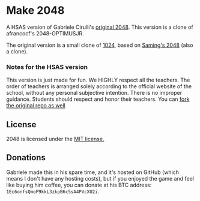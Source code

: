 # Make 2048
A HSAS version of Gabriele Cirulli's [original 2048](http://gabrielecirulli.github.io/2048/). This version is a clone of afrancocf's 2048-OPTIMUSJR. 

The original version is a small clone of [1024](https://play.google.com/store/apps/details?id=com.veewo.a1024), based on [Saming's 2048](http://saming.fr/p/2048/) (also a clone).

### Notes for the HSAS version
This version is just made for fun. We HIGHLY respect all the teachers. The order of teachers is arranged solely according to the official website of the school, without any personal subjective intention. There is no improper guidance. Students should respect and honor their teachers. You can [fork the original repo as well](https://github.com/gabrielecirulli/2048)

## License
2048 is licensed under the [MIT license.](https://github.com/gabrielecirulli/2048/blob/master/LICENSE.txt)

## Donations
Gabriele made this in his spare time, and it's hosted on GitHub (which means I don't have any hosting costs), but if you enjoyed the game and feel like buying him coffee, you can donate at his BTC address: `1Ec6onfsQmoP9kkL3zkpB6c5sA4PVcXU2i`.

